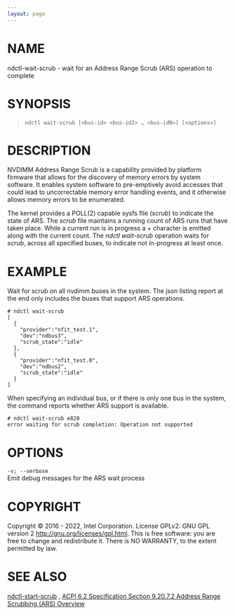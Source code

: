 ```yaml
---
layout: page
---
```


# NAME

ndctl-wait-scrub - wait for an Address Range Scrub (ARS) operation to
complete

# SYNOPSIS

>     ndctl wait-scrub [<bus-id> <bus-id2> …​ <bus-idN>] [<options>]

# DESCRIPTION

NVDIMM Address Range Scrub is a capability provided by platform firmware
that allows for the discovery of memory errors by system software. It
enables system software to pre-emptively avoid accesses that could lead
to uncorrectable memory error handling events, and it otherwise allows
memory errors to be enumerated.

The kernel provides a POLL(2) capable sysfs file (*scrub*) to indicate
the state of ARS. The *scrub* file maintains a running count of ARS runs
that have taken place. While a current run is in progress a *+*
character is emitted along with the current count. The *ndctl
wait-scrub* operation waits for *scrub*, across all specified buses, to
indicate not in-progress at least once.

# EXAMPLE

Wait for scrub on all nvdimm buses in the system. The json listing
report at the end only includes the buses that support ARS operations.

    # ndctl wait-scrub
    [
      {
        "provider":"nfit_test.1",
        "dev":"ndbus3",
        "scrub_state":"idle"
      },
      {
        "provider":"nfit_test.0",
        "dev":"ndbus2",
        "scrub_state":"idle"
      }
    ]

When specifying an individual bus, or if there is only one bus in the
system, the command reports whether ARS support is available.

    # ndctl wait-scrub e820
    error waiting for scrub completion: Operation not supported

# OPTIONS

`-v; --verbose`  
Emit debug messages for the ARS wait process

# COPYRIGHT

Copyright © 2016 - 2022, Intel Corporation. License GPLv2: GNU GPL
version 2 <http://gnu.org/licenses/gpl.html>. This is free software: you
are free to change and redistribute it. There is NO WARRANTY, to the
extent permitted by law.

# SEE ALSO

[ndctl-start-scrub](ndctl-start-scrub) , [ACPI 6.2 Specification Section 9.20.7.2 Address
Range Scrubbing (ARS)
Overview](http://www.uefi.org/sites/default/files/resources/ACPI%206_2_A_Sept29.pdf)
